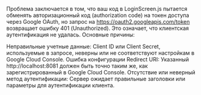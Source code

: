 Проблема заключается в том, что ваш код в LoginScreen.js пытается обменять авторизационный код (authorization code) на токен доступа через Google OAuth, но запрос на https://oauth2.googleapis.com/token возвращает ошибку 401 (Unauthorized). Это означает, что клиентская аутентификация не удалась. Основные причины:

Неправильные учетные данные: Client ID или Client Secret, используемые в запросе, неверны или не соответствуют настройкам в Google Cloud Console.
Ошибка конфигурации Redirect URI: Указанный http://localhost:8081 должен быть точно таким же, как зарегистрированный в Google Cloud Console.
Отсутствие или неверный метод аутентификации: Сервер ожидает правильные заголовки или параметры для аутентификации клиента.